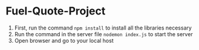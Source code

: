 # Fuel-Quote-Project
1. First, run the command `npm install` to install all the libraries necessary
2. Run the command in the server file `nodemon index.js` to start the server
3. Open browser and go to your local host
